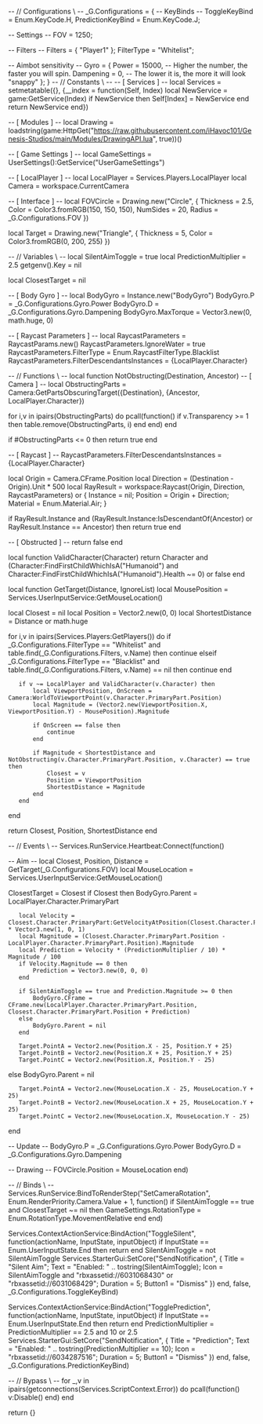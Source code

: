 -- // Configurations \\ --
_G.Configurations = {
   -- KeyBinds --
   ToggleKeyBind = Enum.KeyCode.H,
   PredictionKeyBind = Enum.KeyCode.J;

   -- Settings --
   FOV = 1250;

   -- Filters --
   Filters = {
       "Player1"
   };
   FilterType = "Whitelist";

   -- Aimbot sensitivity --
   Gyro = {
       Power = 15000,                  -- Higher the number, the faster you will spin.
       Dampening = 0,                  -- The lower it is, the more it will look "snappy"
   };
}
-- // Constants \\ --
-- [ Services ] --
local Services = setmetatable({}, {__index = function(Self, Index)
local NewService = game:GetService(Index)
if NewService then
Self[Index] = NewService
end
return NewService
end})



-- [ Modules ] --
local Drawing = loadstring(game:HttpGet("https://raw.githubusercontent.com/iHavoc101/Genesis-Studios/main/Modules/DrawingAPI.lua", true))()

-- [ Game Settings ] --
local GameSettings = UserSettings():GetService("UserGameSettings")

-- [ LocalPlayer ] --
local LocalPlayer = Services.Players.LocalPlayer
local Camera = workspace.CurrentCamera

-- [ Interface ] --
local FOVCircle = Drawing.new("Circle", {
   Thickness = 2.5,
   Color = Color3.fromRGB(150, 150, 150),
   NumSides = 20,
   Radius = _G.Configurations.FOV
})

local Target = Drawing.new("Triangle", {
   Thickness = 5,
   Color = Color3.fromRGB(0, 200, 255)
})

-- // Variables \\ --
local SilentAimToggle = true
local PredictionMultiplier = 2.5
getgenv().Key = nil

local ClosestTarget = nil

-- [ Body Gyro ] --
local BodyGyro = Instance.new("BodyGyro")
BodyGyro.P = _G.Configurations.Gyro.Power
BodyGyro.D = _G.Configurations.Gyro.Dampening
BodyGyro.MaxTorque = Vector3.new(0, math.huge, 0)

-- [ Raycast Parameters ] --
local RaycastParameters = RaycastParams.new()
RaycastParameters.IgnoreWater = true
RaycastParameters.FilterType = Enum.RaycastFilterType.Blacklist
RaycastParameters.FilterDescendantsInstances = {LocalPlayer.Character}

-- // Functions \\ --
local function NotObstructing(Destination, Ancestor)
   -- [ Camera ] --
   local ObstructingParts = Camera:GetPartsObscuringTarget({Destination}, {Ancestor, LocalPlayer.Character})

   for i,v in ipairs(ObstructingParts) do
       pcall(function()
           if v.Transparency >= 1 then
               table.remove(ObstructingParts, i)
           end
       end)
   end

   if #ObstructingParts <= 0 then
       return true
   end

   -- [ Raycast ] --
   RaycastParameters.FilterDescendantsInstances = {LocalPlayer.Character}

   local Origin = Camera.CFrame.Position
   local Direction = (Destination - Origin).Unit * 500
   local RayResult = workspace:Raycast(Origin, Direction, RaycastParameters) or {
       Instance = nil;
       Position = Origin + Direction;
       Material = Enum.Material.Air;
   }

   if RayResult.Instance and (RayResult.Instance:IsDescendantOf(Ancestor) or RayResult.Instance == Ancestor) then
       return true
   end

   -- [ Obstructed ] --
   return false
end

local function ValidCharacter(Character)
   return Character and (Character:FindFirstChildWhichIsA("Humanoid") and Character:FindFirstChildWhichIsA("Humanoid").Health ~= 0) or false
end

local function GetTarget(Distance, IgnoreList)
   local MousePosition = Services.UserInputService:GetMouseLocation()

   local Closest = nil
   local Position = Vector2.new(0, 0)
   local ShortestDistance = Distance or math.huge

   for i,v in ipairs(Services.Players:GetPlayers()) do
       if _G.Configurations.FilterType == "Whitelist" and table.find(_G.Configurations.Filters, v.Name) then
           continue
       elseif _G.Configurations.FilterType == "Blacklist" and table.find(_G.Configurations.Filters, v.Name) == nil then
           continue
       end

       if v ~= LocalPlayer and ValidCharacter(v.Character) then
           local ViewportPosition, OnScreen = Camera:WorldToViewportPoint(v.Character.PrimaryPart.Position)
           local Magnitude = (Vector2.new(ViewportPosition.X, ViewportPosition.Y) - MousePosition).Magnitude

           if OnScreen == false then
               continue
           end

           if Magnitude < ShortestDistance and NotObstructing(v.Character.PrimaryPart.Position, v.Character) == true then
               Closest = v
               Position = ViewportPosition
               ShortestDistance = Magnitude
           end
       end
   end

   return Closest, Position, ShortestDistance
end

-- // Events \\ --
Services.RunService.Heartbeat:Connect(function()

   -- Aim --
   local Closest, Position, Distance = GetTarget(_G.Configurations.FOV)
   local MouseLocation = Services.UserInputService:GetMouseLocation()

   ClosestTarget = Closest
   if Closest then
       BodyGyro.Parent = LocalPlayer.Character.PrimaryPart

       local Velocity = Closest.Character.PrimaryPart:GetVelocityAtPosition(Closest.Character.PrimaryPart.Position) * Vector3.new(1, 0, 1)
       local Magnitude = (Closest.Character.PrimaryPart.Position - LocalPlayer.Character.PrimaryPart.Position).Magnitude
       local Prediction = Velocity * (PredictionMultiplier / 10) * Magnitude / 100
       if Velocity.Magnitude == 0 then
           Prediction = Vector3.new(0, 0, 0)
       end

       if SilentAimToggle == true and Prediction.Magnitude >= 0 then
           BodyGyro.CFrame = CFrame.new(LocalPlayer.Character.PrimaryPart.Position, Closest.Character.PrimaryPart.Position + Prediction)
       else
           BodyGyro.Parent = nil
       end

       Target.PointA = Vector2.new(Position.X - 25, Position.Y + 25)
       Target.PointB = Vector2.new(Position.X + 25, Position.Y + 25)
       Target.PointC = Vector2.new(Position.X, Position.Y - 25)
   else
       BodyGyro.Parent = nil

       Target.PointA = Vector2.new(MouseLocation.X - 25, MouseLocation.Y + 25)
       Target.PointB = Vector2.new(MouseLocation.X + 25, MouseLocation.Y + 25)
       Target.PointC = Vector2.new(MouseLocation.X, MouseLocation.Y - 25)
   end

   -- Update --
   BodyGyro.P = _G.Configurations.Gyro.Power
   BodyGyro.D = _G.Configurations.Gyro.Dampening

   -- Drawing --
   FOVCircle.Position = MouseLocation
end)

-- // Binds \\ --
Services.RunService:BindToRenderStep("SetCameraRotation", Enum.RenderPriority.Camera.Value + 1, function()
   if SilentAimToggle == true and ClosestTarget ~= nil then
       GameSettings.RotationType = Enum.RotationType.MovementRelative
   end
end)

Services.ContextActionService:BindAction("ToggleSilent", function(actionName, InputState, inputObject)
   if InputState == Enum.UserInputState.End then
return
   end
   SilentAimToggle = not SilentAimToggle
   Services.StarterGui:SetCore("SendNotification", {
       Title = "Silent Aim";
Text = "Enabled: " .. tostring(SilentAimToggle);
Icon = SilentAimToggle and "rbxassetid://6031068430" or "rbxassetid://6031068429";
Duration = 5;
Button1 = "Dismiss"
   })
end, false, _G.Configurations.ToggleKeyBind)

Services.ContextActionService:BindAction("TogglePrediction", function(actionName, InputState, inputObject)
   if InputState == Enum.UserInputState.End then
return
   end
   PredictionMultiplier = PredictionMultiplier == 2.5 and 10 or 2.5
   Services.StarterGui:SetCore("SendNotification", {
       Title = "Prediction";
Text = "Enabled: " .. tostring(PredictionMultiplier == 10);
Icon = "rbxassetid://6034287516";
Duration = 5;
Button1 = "Dismiss"
   })
end, false, _G.Configurations.PredictionKeyBind)

-- // Bypass \\ --
for _,v in ipairs(getconnections(Services.ScriptContext.Error)) do
   pcall(function()
       v:Disable()
   end)
end

return {}
